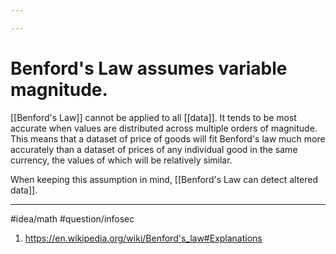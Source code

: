```yaml
---

---
```

# Benford's Law assumes variable magnitude. 
[[Benford's Law]] cannot be applied to all [[data]]. It tends to be most accurate when values are distributed across multiple orders of magnitude. This means that a dataset of price of goods will fit Benford's law much more accurately than a dataset of prices of any individual good in the same currency, the values of which will be relatively similar. 

When keeping this assumption in mind, [[Benford's Law can detect altered data]]. 

---
#idea/math 
#question/infosec 

1. https://en.wikipedia.org/wiki/Benford's_law#Explanations